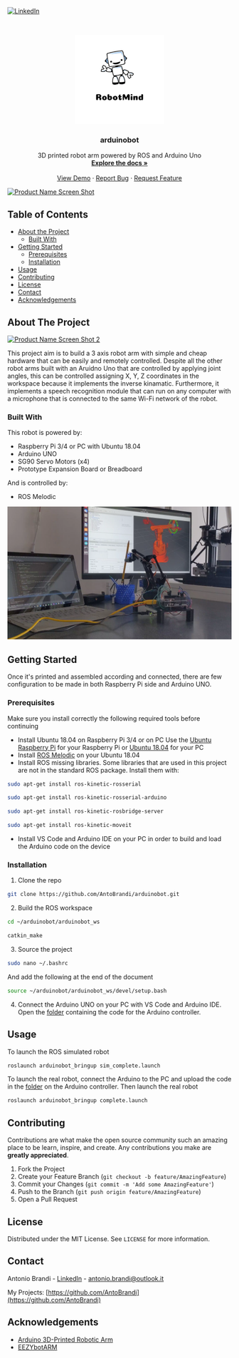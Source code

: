 <!-- PROJECT SHIELDS -->
<!--
*** I'm using markdown "reference style" links for readability.
*** Reference links are enclosed in brackets [ ] instead of parentheses ( ).
*** See the bottom of this document for the declaration of the reference variables
*** for contributors-url, forks-url, etc. This is an optional, concise syntax you may use.
*** https://www.markdownguide.org/basic-syntax/#reference-style-links
-->
[![LinkedIn][linkedin-shield]][linkedin-url]



<!-- PROJECT LOGO -->
<br />
<p align="center">
   <img src="images/logo.jpg" alt="Logo" width="200" height="200">

  <h3 align="center">arduinobot</h3>

  <p align="center">
    3D printed robot arm powered by ROS and Arduino Uno
    <br />
    <a href="https://github.com/AntoBrandi/arduinobot/"><strong>Explore the docs »</strong></a>
    <br />
    <br />
    <a href="https://github.com/AntoBrandi/arduinobot/">View Demo</a>
    ·
    <a href="https://github.com/AntoBrandi/arduinobot/issues">Report Bug</a>
    ·
    <a href="https://github.com/AntoBrandi/arduinobot/issues">Request Feature</a>
  </p>
</p>

[![Product Name Screen Shot][product-screenshot]](https://example.com)

<!-- TABLE OF CONTENTS -->
## Table of Contents

* [About the Project](#about-the-project)
  * [Built With](#built-with)
* [Getting Started](#getting-started)
  * [Prerequisites](#prerequisites)
  * [Installation](#installation)
* [Usage](#usage)
* [Contributing](#contributing)
* [License](#license)
* [Contact](#contact)
* [Acknowledgements](#acknowledgements)



<!-- ABOUT THE PROJECT -->
## About The Project

[![Product Name Screen Shot 2][product-screenshot-2]](https://example.com)

This project aim is to build a 3 axis robot arm with simple and cheap hardware that can be easily and remotely controlled.
Despite all the other robot arms built with an Aruidno Uno that are controlled by applying joint angles, this can be controlled assigning X, Y, Z coordinates in the workspace because it implements the inverse kinamatic.
Furthermore, it implements a speech recognition module that can run on any computer with a microphone that is connected to the same Wi-Fi network 
of the robot.

### Built With
This robot is powered by:
* Raspberry Pi 3/4 or PC with Ubuntu 18.04
* Arduino UNO
* SG90 Servo Motors (x4)
* Prototype Expansion Board or Breadboard

And is controlled by:
* ROS Melodic

[![Product Name Screen Shot Real][product-screenshot-real]](https://example.com)


<!-- GETTING STARTED -->
## Getting Started

Once it's printed and assembled according and connected, there are few configuration to be made in both Raspberry Pi side and Arduino UNO.

### Prerequisites

Make sure you install correctly the following required tools before continuing
* Install Ubuntu 18.04 on Raspberry Pi 3/4 or on PC
Use the [Ubuntu Raspberry Pi](https://ubuntu.com/download/raspberry-pi) for your Raspberry Pi or [Ubuntu 18.04](https://ubuntu.com/download/alternative-downloads) for your PC
* Install [ROS Melodic](http://wiki.ros.org/melodic/Installation/Ubuntu) on your Ubuntu 18.04
* Install ROS missing libraries. Some libraries that are used in this project are not in the standard ROS package. Install them with:
```sh
sudo apt-get install ros-kinetic-rosserial
```
```sh
sudo apt-get install ros-kinetic-rosserial-arduino
```
```sh
sudo apt-get install ros-kinetic-rosbridge-server
```
```sh
sudo apt-get install ros-kinetic-moveit
```
* Install VS Code and Arduino IDE on your PC in order to build and load the Arduino code on the device


### Installation

1. Clone the repo
```sh
git clone https://github.com/AntoBrandi/arduinobot.git
```
2. Build the ROS workspace
```sh
cd ~/arduinobot/arduinobot_ws
```
```sh
catkin_make
```
3. Source the project
```sh
sudo nano ~/.bashrc
```
And add the following at the end of the document
```sh
source ~/arduinobot/arduinobot_ws/devel/setup.bash
```
4. Connect the Arduino UNO on your PC with VS Code and Arduino IDE. Open the [folder](https://github.com/AntoBrandi/arduinobot/tree/master/arduino)
containing the code for the Arduino controller.



<!-- USAGE EXAMPLES -->
## Usage

To launch the ROS simulated robot
```sh
roslaunch arduinobot_bringup sim_complete.launch
```

To launch the real robot, connect the Arduino to the PC and upload the code in the [folder](https://github.com/AntoBrandi/arduinobot/tree/master/arduino/ros_robot_control) on the Arduino controller.
Then launch the real robot
```sh
roslaunch arduinobot_bringup complete.launch
```




<!-- CONTRIBUTING -->
## Contributing

Contributions are what make the open source community such an amazing place to be learn, inspire, and create. Any contributions you make are **greatly appreciated**.

1. Fork the Project
2. Create your Feature Branch (`git checkout -b feature/AmazingFeature`)
3. Commit your Changes (`git commit -m 'Add some AmazingFeature'`)
4. Push to the Branch (`git push origin feature/AmazingFeature`)
5. Open a Pull Request



<!-- LICENSE -->
## License

Distributed under the MIT License. See `LICENSE` for more information.



<!-- CONTACT -->
## Contact

Antonio Brandi - [LinkedIn]([linkedin-url]) - antonio.brandi@outlook.it

My Projects: [https://github.com/AntoBrandi](https://github.com/AntoBrandi)



<!-- ACKNOWLEDGEMENTS -->
## Acknowledgements
* [Arduino 3D-Printed Robotic Arm](https://create.arduino.cc/projecthub/mircemk/arduino-3d-printed-robotic-arm-e824d8?ref=search&ref_id=robot%20arm&offset=86)
* [EEZYbotARM](https://www.thingiverse.com/thing:1015238)





<!-- MARKDOWN LINKS & IMAGES -->
<!-- https://www.markdownguide.org/basic-syntax/#reference-style-links -->
[linkedin-shield]: https://img.shields.io/badge/-LinkedIn-black.svg?style=flat-square&logo=linkedin&colorB=555
[linkedin-url]: https://www.linkedin.com/in/antonio-brandi-512166bb/
[product-screenshot]: images/BB3A0020.jpg
[product-screenshot-2]: images/BB3A0026.jpg
[product-screenshot-real]: images/screen_video.png
